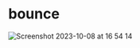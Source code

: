 # bounce 
![Screenshot 2023-10-08 at 16 54 14](https://github.com/sudo-self/bounce/assets/119916323/224ac880-c0f5-409e-be33-d294a73ce747)

